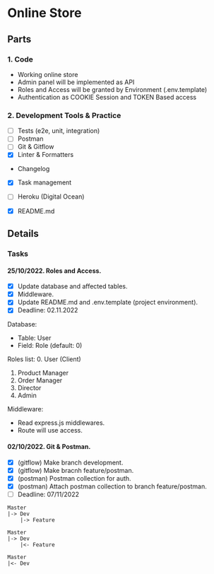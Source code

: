# Online Store
 
## Parts

### 1. Code
- Working online store
- Admin panel will be implemented as API
- Roles and Access will be granted by Environment (.env.template)
- Authentication as COOKIE Session and TOKEN Based access

### 2. Development Tools & Practice
- [ ] Tests (e2e, unit, integration)
- [ ] Postman
- [ ] Git & Gitflow
- [x] Linter & Formatters
- Changelog
- [x] Task management
- [ ] Heroku (Digital Ocean)
- [x] README.md


## Details

### Tasks

#### 25/10/2022. Roles and Access.
- [x] Update database and affected tables.
- [x] Middleware.
- [x] Update README.md and .env.template (project environment).
- [x] Deadline: 02.11.2022

Database:
- Table: User
- Field: Role (default: 0)

Roles list:
0. User (Client)
1. Product Manager
2. Order Manager
3. Director
4. Admin

Middleware:
- Read express.js middlewares.
- Route will use access.

#### 02/10/2022. Git & Postman.
- [x] (gitflow) Make branch development.
- [x] (gitflow) Make bracnh feature/postman.
- [x] (postman) Postman collection for auth.
- [x] (postman) Attach postman collection to branch feature/postman.
- [ ] Deadline: 07/11/2022 

```
Master
|-> Dev
    |-> Feature
   
Master
|-> Dev
    |<- Feature

Master
|<- Dev
```
